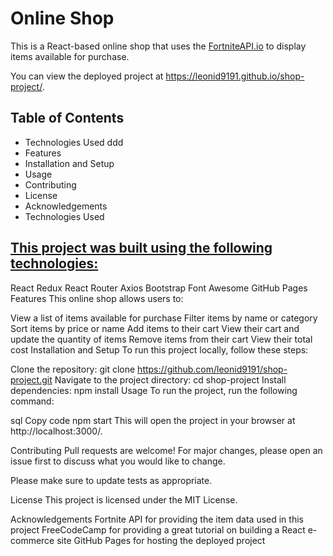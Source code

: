 # Online Shop
This is a React-based online shop that uses the [FortniteAPI.io](https://www.FortniteAPI.io/) to display items available for purchase.

You can view the deployed project at https://leonid9191.github.io/shop-project/.

## Table of Contents 
* Technologies Used <a name="pro">ddd</a>
* Features
* Installation and Setup
* Usage
* Contributing
* License
* Acknowledgements
* Technologies Used

## [This project was built using the following technologies:](#pro)

React
Redux
React Router
Axios
Bootstrap
Font Awesome
GitHub Pages
Features
This online shop allows users to:

View a list of items available for purchase
Filter items by name or category
Sort items by price or name
Add items to their cart
View their cart and update the quantity of items
Remove items from their cart
View their total cost
Installation and Setup
To run this project locally, follow these steps:

Clone the repository: git clone https://github.com/leonid9191/shop-project.git
Navigate to the project directory: cd shop-project
Install dependencies: npm install
Usage
To run the project, run the following command:

sql
Copy code
npm start
This will open the project in your browser at http://localhost:3000/.

Contributing
Pull requests are welcome! For major changes, please open an issue first to discuss what you would like to change.

Please make sure to update tests as appropriate.

License
This project is licensed under the MIT License.

Acknowledgements
Fortnite API for providing the item data used in this project
FreeCodeCamp for providing a great tutorial on building a React e-commerce site
GitHub Pages for hosting the deployed project